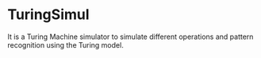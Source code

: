 # TuringSimul
It is a Turing Machine simulator to simulate different operations and pattern recognition using the Turing model.
